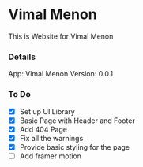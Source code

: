 # Vimal Menon
This is Website for Vimal Menon

### Details
App: Vimal Menon
Version: 0.0.1

### To Do
- [x] Set up UI Library
- [x] Basic Page with Header and Footer
- [x] Add 404 Page
- [x] Fix all the warnings
- [x] Provide basic styling for the page
- [ ] Add framer motion
